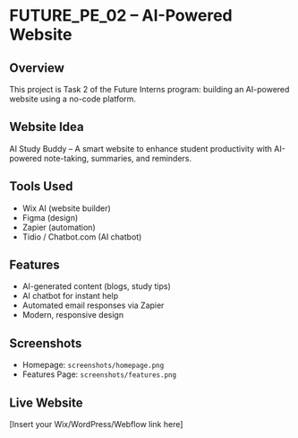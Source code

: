 # FUTURE_PE_02 – AI-Powered Website

## Overview
This project is Task 2 of the Future Interns program: building an AI-powered website using a no-code platform.

## Website Idea
AI Study Buddy – A smart website to enhance student productivity with AI-powered note-taking, summaries, and reminders.

## Tools Used
- Wix AI (website builder)
- Figma (design)
- Zapier (automation)
- Tidio / Chatbot.com (AI chatbot)

## Features
- AI-generated content (blogs, study tips)
- AI chatbot for instant help
- Automated email responses via Zapier
- Modern, responsive design

## Screenshots
- Homepage: `screenshots/homepage.png`
- Features Page: `screenshots/features.png`

## Live Website
[Insert your Wix/WordPress/Webflow link here]

